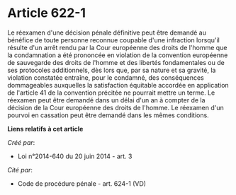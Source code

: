 # Article 622-1

Le réexamen d'une décision pénale définitive peut être demandé au bénéfice de toute personne reconnue coupable d'une
infraction lorsqu'il résulte d'un arrêt rendu par la Cour européenne des droits de l'homme que la condamnation a été
prononcée en violation de la convention européenne de sauvegarde des droits de l'homme et des libertés fondamentales ou de
ses protocoles additionnels, dès lors que, par sa nature et sa gravité, la violation constatée entraîne, pour le condamné,
des conséquences dommageables auxquelles la satisfaction équitable accordée en application de l'article 41 de la convention
précitée ne pourrait mettre un terme. Le réexamen peut être demandé dans un délai d'un an à compter de la décision de la Cour
européenne des droits de l'homme. Le réexamen d'un pourvoi en cassation peut être demandé dans les mêmes conditions.

**Liens relatifs à cet article**

_Créé par_:

  - Loi n°2014-640 du 20 juin 2014 - art. 3

_Cité par_:

  - Code de procédure pénale - art. 624-1 (VD)
